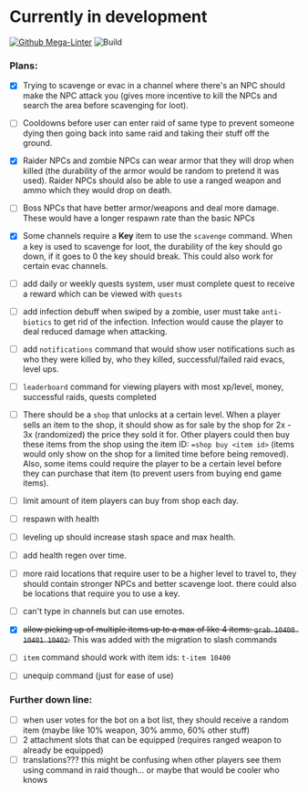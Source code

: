 # Currently in development

[![Github Mega-Linter](https://github.com/blobfysh/project-z/workflows/Lint%20Code/badge.svg)](https://github.com/nvuillam/mega-linter)
![Build](https://github.com/blobfysh/project-z/workflows/Build/badge.svg)

### Plans:

- [x] Trying to scavenge or evac in a channel where there's an NPC should make the NPC attack you (gives more incentive to kill the NPCs and search the area before scavenging for loot).

- [ ] Cooldowns before user can enter raid of same type to prevent someone dying then going back into same raid and taking their stuff off the ground.

- [x] Raider NPCs and zombie NPCs can wear armor that they will drop when killed (the durability of the armor would be random to pretend it was used). Raider NPCs should also be able to use a ranged weapon and ammo which they would drop on death.

- [ ] Boss NPCs that have better armor/weapons and deal more damage. These would have a longer respawn rate than the basic NPCs

- [x] Some channels require a **Key** item to use the `scavenge` command. When a key is used to scavenge for loot, the durability of the key should go down, if it goes to 0 the key should break. This could also work for certain evac channels.

- [ ] add daily or weekly quests system, user must complete quest to receive a reward which can be viewed with `quests`

- [ ] add infection debuff when swiped by a zombie, user must take `anti-biotics` to get rid of the infection. Infection would cause the player to deal reduced damage when attacking.

- [ ] add `notifications` command that would show user notifications such as who they were killed by, who they killed, successful/failed raid evacs, level ups.

- [ ] `leaderboard` command for viewing players with most xp/level, money, successful raids, quests completed

- [ ] There should be a `shop` that unlocks at a certain level. When a player sells an item to the shop, it should show as for sale by the shop for 2x - 3x (randomized) the price they sold it for. Other players could then buy these items from the shop using the item ID: `=shop buy <item id>` (items would only show on the shop for a limited time before being removed). Also, some items could require the player to be a certain level before they can purchase that item (to prevent users from buying end game items).
- [ ] limit amount of item players can buy from shop each day.
- [ ] respawn with health
- [ ] leveling up should increase stash space and max health.
- [ ] add health regen over time.
- [ ] more raid locations that require user to be a higher level to travel to, they should contain stronger NPCs and better scavenge loot. there could also be locations that require you to use a key.
- [ ] can't type in channels but can use emotes.
- [x] ~~allow picking up of multiple items up to a max of like 4 items: `grab 10400 10401 10402`.~~ This was added with the migration to slash commands
- [ ] `item` command should work with item ids: `t-item 10400`
- [ ] unequip command (just for ease of use)

### Further down line:
- [ ] when user votes for the bot on a bot list, they should receive a random item (maybe like 10% weapon, 30% ammo, 60% other stuff)
- [ ] 2 attachment slots that can be equipped (requires ranged weapon to already be equipped)
- [ ] translations??? this might be confusing when other players see them using command in raid though... or maybe that would be cooler who knows
